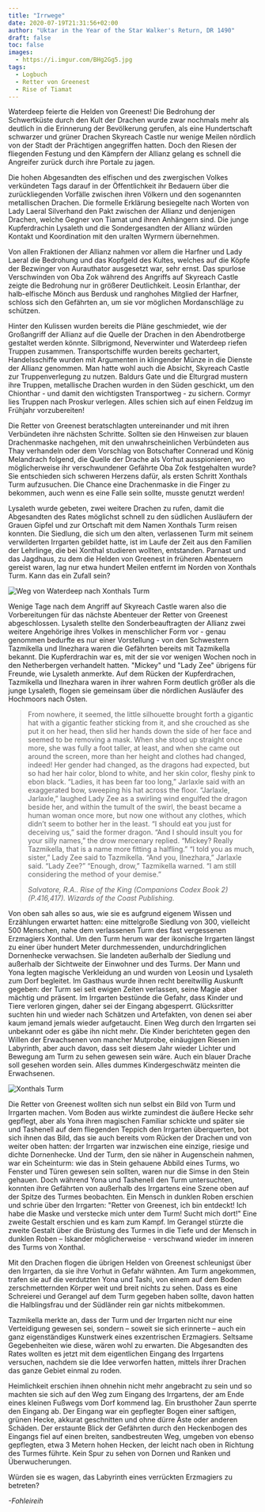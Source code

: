 ```yaml
---
title: "Irrwege"
date: 2020-07-19T21:31:56+02:00
author: "Uktar in the Year of the Star Walker's Return, DR 1490"
draft: false
toc: false
images:
  - https://i.imgur.com/BHg2Gg5.jpg
tags: 
  - Logbuch
  - Retter von Greenest
  - Rise of Tiamat
---
```


Waterdeep feierte die Helden von Greenest! Die Bedrohung der Schwertküste durch den Kult der Drachen wurde zwar nochmals mehr als deutlich in die Erinnerung der Bevölkerung gerufen, als eine Hundertschaft schwarzer und grüner Drachen Skyreach Castle nur wenige Meilen nördlich von der Stadt der Prächtigen angegriffen hatten. Doch den Riesen der fliegenden Festung und den Kämpfern der Allianz gelang es schnell die Angreifer zurück durch ihre Portale zu jagen.

Die hohen Abgesandten des elfischen und des zwergischen Volkes verkündeten Tags darauf in der Öffentlichkeit ihr Bedauern über die zurückliegenden Vorfälle zwischen ihren Völkern und den sogenannten metallischen Drachen. Die formelle Erklärung besiegelte nach Worten von Lady Laeral Silverhand den Pakt zwischen der Allianz und denjenigen Drachen, welche Gegner von Tiamat und ihren Anhängern sind. Die junge Kupferdrachin Lysaleth und die Sondergesandten der Allianz würden Kontakt und Koordination mit den uralten Wyrmern übernehmen.

Von allen Fraktionen der Allianz nahmen vor allem die Harfner und Lady Laeral die Bedrohung und das Kopfgeld des Kultes, welches auf die Köpfe der Bezwinger von Aurauthator ausgesetzt war, sehr ernst. Das spurlose Verschwinden von Oba Zok während des Angriffs auf Skyreach Castle zeigte die Bedrohung nur in größerer Deutlichkeit. Leosin Erlanthar, der halb-elfische Mönch aus Berdusk und ranghohes Mitglied der Harfner, schloss sich den Gefährten an, um sie vor möglichen Mordanschläge zu schützen.

Hinter den Kulissen wurden bereits die Pläne geschmiedet, wie der Großangriff der Allianz auf die Quelle der Drachen in den Abendrotberge gestaltet werden könnte. Silbrigmond, Neverwinter und Waterdeep riefen Truppen zusammen. Transportschiffe wurden bereits gechartert, Handelsschiffe wurden mit Argumenten in klingender Münze in die Dienste der Allianz genommen. Man hatte wohl auch die Absicht, Skyreach Castle zur Truppenverlegung zu nutzen. Baldurs Gate und die Elturgrad mustern ihre Truppen, metallische Drachen wurden in den Süden geschickt, um den Chionthar - und damit den wichtigsten Transportweg - zu sichern. Cormyr lies Truppen nach Proskur verlegen. Alles schien sich auf einen Feldzug im Frühjahr vorzubereiten!

Die Retter von Greenest beratschlagten untereinander und mit ihren Verbündeten ihre nächsten Schritte. Sollten sie den Hinweisen zur blauen Drachenmaske nachgehen, mit den unwahrscheinlichen Verbündeten aus Thay verhandeln oder dem Vorschlag von Botschafter Connerad und König Melandrach folgend, die Quelle der Drache als Vorhut ausspionieren, wo möglicherweise ihr verschwundener Gefährte Oba Zok festgehalten wurde? Sie entschieden sich schweren Herzens dafür, als ersten Schritt Xonthals Turm aufzusuchen. Die Chance eine Drachenmaske in die Finger zu bekommen, auch wenn es eine Falle sein sollte, musste genutzt werden! 

Lysaleth wurde gebeten, zwei weitere Drachen zu rufen, damit die Abgesandten des Rates möglichst schnell zu den südlichen Ausläufern der Grauen Gipfel und zur Ortschaft mit dem Namen Xonthals Turm reisen konnten. Die Siedlung, die sich um den alten, verlassenen Turm mit seinem verwilderten Irrgarten gebildet hatte, ist im Laufe der Zeit aus den Familien der Lehrlinge, die bei Xonthal studieren wollten, entstanden. Parnast und das Jagdhaus, zu dem die Helden von Greenest in früheren Abenteuern gereist waren, lag nur etwa hundert Meilen entfernt im Norden von Xonthals Turm. Kann das ein Zufall sein?

![Weg von Waterdeep nach Xonthals Turm](https://i.imgur.com/2hsFz9E.png)

Wenige Tage nach dem Angriff auf Skyreach Castle waren also die Vorbereitungen für das nächste Abenteuer der Retter von Greenest abgeschlossen. Lysaleth stellte den Sonderbeauftragten der Allianz zwei weitere Angehörige ihres Volkes in menschlicher Form vor - genau genommen bedurfte es nur einer Vorstellung - von den Schwestern Tazmikella und Ilnezhara waren die Gefährten bereits mit Tazmikella bekannt. Die Kupferdrachin war es, mit der sie vor wenigen Wochen noch in den Netherbergen verhandelt hatten. "Mickey" und "Lady Zee" übrigens für Freunde, wie Lysaleth anmerkte. Auf dem Rücken der Kupferdrachen, Tazmikella und Ilnezhara waren in ihrer wahren Form deutlich größer als die junge Lysaleth, flogen sie gemeinsam über die nördlichen Ausläufer des Hochmoors nach Osten.

> From nowhere, it seemed, the little silhouette brought forth a gigantic hat with a gigantic feather sticking from it, and she crouched as she put it on her head, then slid her hands down the side of her face and seemed to be removing a mask. When she stood up straight once more, she was fully a foot taller, at least, and when she came out around the screen, more than her height and clothes had changed, indeed! Her gender had changed, as the dragons had expected, but so had her hair color, blond to white, and her skin color, fleshy pink to ebon black. “Ladies, it has been far too long,” Jarlaxle said with an exaggerated bow, sweeping his hat across the floor. “Jarlaxle, Jarlaxle,” laughed Lady Zee as a swirling wind engulfed the dragon beside her, and within the tumult of the swirl, the beast became a human woman once more, but now one without any clothes, which didn’t seem to bother her in the least. “I should eat you just for deceiving us,” said the former dragon. “And I should insult you for your silly names,” the drow mercenary replied. “Mickey? Really Tazmikella, that is a name more fitting a halfling.” “I told you as much, sister,” Lady Zee said to Tazmikella. “And you, Ilnezhara,” Jarlaxle said. “Lady Zee?” “Enough, drow,” Tazmikella warned. “I am still considering the method of your demise.”
> 
> _Salvatore, R.A.. Rise of the King (Companions Codex Book 2) (P.416,417). Wizards of the Coast Publishing._

Von oben sah alles so aus, wie sie es aufgrund eigenem Wissen und Erzählungen erwartet hatten: eine mittelgroße Siedlung von 300, vielleicht 500 Menschen, nahe dem verlassenen Turm des fast vergessenen Erzmagiers Xonthal. Um den Turm herum war der ikonische Irrgarten längst zu einer über hundert Meter durchmessenden, undurchdringlichen Dornenhecke verwachsen. Sie landeten außerhalb der Siedlung und außerhalb der Sichtweite der Einwohner und des Turms. Der Mann und Yona legten magische Verkleidung an und wurden von Leosin und Lysaleth zum Dorf begleitet. Im Gasthaus wurde ihnen recht bereitwillig Auskunft gegeben: der Turm sei seit ewigen Zeiten verlassen, seine Magie aber mächtig und präsent. Im Irrgarten bestünde die Gefahr, dass Kinder und Tiere verloren gingen, daher sei der Eingang abgesperrt. Glücksritter suchten hin und wieder nach Schätzen und Artefakten, von denen sei aber kaum jemand jemals wieder aufgetaucht. Einen Weg durch den Irrgarten sei unbekannt oder es gäbe ihn nicht mehr. Die Kinder berichteten gegen den Willen der Erwachsenen von mancher Mutprobe, einäugigen Riesen im Labyrinth, aber auch davon, dass seit diesem Jahr wieder Lichter und Bewegung am Turm zu sehen gewesen sein wäre. Auch ein blauer Drache soll gesehen worden sein. Alles dummes Kindergeschwätz meinten die Erwachsenen.

![Xonthals Turm](https://i.imgur.com/BHg2Gg5.jpg)

Die Retter von Greenest wollten sich nun selbst ein Bild von Turm und Irrgarten machen. Vom Boden aus wirkte zumindest die äußere Hecke sehr gepflegt, aber als Yona ihren magischen Familiar schickte und später sie und Tashenell auf dem fliegenden Teppich den Irrgarten überquerten, bot sich ihnen das Bild, das sie auch bereits vom Rücken der Drachen und von weiter oben hatten: der Irrgarten war inzwischen eine einzige, riesige und dichte Dornenhecke. Und der Turm, den sie näher in Augenschein nahmen, war ein Scheinturm: wie das in Stein gehauene Abbild eines Turms, wo Fenster und Türen gewesen sein sollten, waren nur die Simse in den Stein gehauen. Doch während Yona und Tashenell den Turm untersuchten, konnten ihre Gefährten von außerhalb des Irrgartens eine Szene oben auf der Spitze des Turmes beobachten. Ein Mensch in dunklen Roben erschien und schrie über den Irrgarten: "Retter von Greenest, ich bin entdeckt! Ich habe die Maske und verstecke mich unter dem Turm! Sucht mich dort!" Eine zweite Gestalt erschien und es kam zum Kampf. Im Gerangel stürzte die zweite Gestalt über die Brüstung des Turmes in die Tiefe und der Mensch in dunklen Roben – Iskander möglicherweise - verschwand wieder im inneren des Turms von Xonthal.

Mit den Drachen flogen die übrigen Helden von Greenest schleunigst über den Irrgarten, da sie ihre Vorhut in Gefahr wähnten. Am Turm angekommen, trafen sie auf die verdutzten Yona und Tashi, von einem auf dem Boden zerschmetternden Körper weit und breit nichts zu sehen. Dass es eine Schreierei und Gerangel auf dem Turm gegeben haben sollte, davon hatten die Halblingsfrau und der Südländer rein gar nichts mitbekommen.

Tazmikella merkte an, dass der Turm und der Irrgarten nicht nur eine Verteidigung gewesen sei, sondern – soweit sie sich erinnerte – auch ein ganz eigenständiges Kunstwerk eines exzentrischen Erzmagiers. Seltsame Gegebenheiten wie diese, wären wohl zu erwarten. Die Abgesandten des Rates wollten es jetzt mit dem eigentlichen Eingang des Irrgartens versuchen, nachdem sie die Idee verworfen hatten, mittels ihrer Drachen das ganze Gebiet einmal zu roden.

Heimlichkeit erschien ihnen ohnehin nicht mehr angebracht zu sein und so machten sie sich auf den Weg zum Eingang des Irrgartens, der am Ende eines kleinen Fußwegs vom Dorf kommend lag. Ein brusthoher Zaun sperrte den Eingang ab. Der Eingang war ein gepflegter Bogen einer saftigen, grünen Hecke, akkurat geschnitten und ohne dürre Äste oder anderen Schäden. Der erstaunte Blick der Gefährten durch den Heckenbogen des Eingangs fiel auf einen breiten, sandbestreuten Weg, umgeben von ebenso gepflegten, etwa 3 Metern hohen Hecken, der leicht nach oben in Richtung des Turmes führte. Kein Spur zu sehen von Dornen und Ranken und Überwucherungen. 

Würden sie es wagen, das Labyrinth eines verrückten Erzmagiers zu betreten?

_-Fohleireih_
